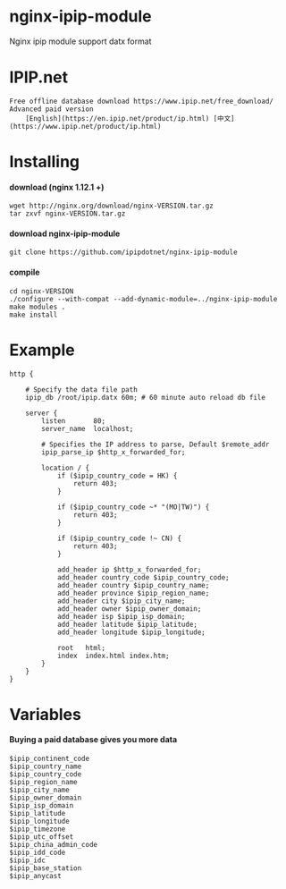 # nginx-ipip-module
Nginx ipip module support datx format 
# IPIP.net
    Free offline database download https://www.ipip.net/free_download/
    Advanced paid version
        [English](https://en.ipip.net/product/ip.html) [中文](https://www.ipip.net/product/ip.html)

# Installing
#### download (nginx 1.12.1 +)
    wget http://nginx.org/download/nginx-VERSION.tar.gz
    tar zxvf nginx-VERSION.tar.gz
#### download nginx-ipip-module    
    git clone https://github.com/ipipdotnet/nginx-ipip-module

#### compile
    cd nginx-VERSION
    ./configure --with-compat --add-dynamic-module=../nginx-ipip-module
    make modules .
    make install

# Example
    http {

        # Specify the data file path
        ipip_db /root/ipip.datx 60m; # 60 minute auto reload db file

        server {
            listen       80;
            server_name  localhost;

            # Specifies the IP address to parse, Default $remote_addr
            ipip_parse_ip $http_x_forwarded_for;

            location / {
                if ($ipip_country_code = HK) {
                    return 403;
                }

                if ($ipip_country_code ~* "(MO|TW)") {
                    return 403;
                }

                if ($ipip_country_code !~ CN) {
                    return 403;
                }                

                add_header ip $http_x_forwarded_for;
                add_header country_code $ipip_country_code;
                add_header country $ipip_country_name;
                add_header province $ipip_region_name;
                add_header city $ipip_city_name;
                add_header owner $ipip_owner_domain;
                add_header isp $ipip_isp_domain;
                add_header latitude $ipip_latitude;
                add_header longitude $ipip_longitude;
            
                root   html;
                index  index.html index.htm;
            }
        }    
    }

# Variables
#### Buying a paid database gives you more data
    $ipip_continent_code
    $ipip_country_name
    $ipip_country_code
    $ipip_region_name
    $ipip_city_name
    $ipip_owner_domain
    $ipip_isp_domain
    $ipip_latitude
    $ipip_longitude
    $ipip_timezone
    $ipip_utc_offset
    $ipip_china_admin_code
    $ipip_idd_code
    $ipip_idc
    $ipip_base_station
    $ipip_anycast
